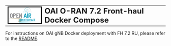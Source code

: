 <table style="border-collapse: collapse; border: none;">
  <tr style="border-collapse: collapse; border: none;">
    <td style="border-collapse: collapse; border: none;">
      <a href="http://www.openairinterface.org/">
         <img src="../../../doc/images/oai_final_logo.png" alt="" border=3 height=50 width=150>
         </img>
      </a>
    </td>
    <td style="border-collapse: collapse; border: none; vertical-align: center;">
      <b><font size = "5">OAI O-RAN 7.2 Front-haul Docker Compose</font></b>
    </td>
  </tr>
</table>

For instructions on OAI gNB Docker deployment with FH 7.2 RU, please refer to the [README](../sa_fhi_7.2_vvdn_gnb/README.md).
